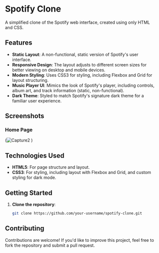 # Spotify Clone

A simplified clone of the Spotify web interface, created using only HTML and CSS.

## Features

- **Static Layout**: A non-functional, static version of Spotify's user interface.
- **Responsive Design**: The layout adjusts to different screen sizes for better viewing on desktop and mobile devices.
- **Modern Styling**: Uses CSS3 for styling, including Flexbox and Grid for layout structuring.
- **Music Player UI**: Mimics the look of Spotify's player, including controls, album art, and track information (static, non-functional).
- **Dark Theme**: Styled to match Spotify's signature dark theme for a familiar user experience.

## Screenshots

### Home Page
(![Capture2](https://github.com/user-attachments/assets/ed9cd7fd-2f53-4018-acd2-d5395c2a63ee)
)


## Technologies Used

- **HTML5**: For page structure and layout.
- **CSS3**: For styling, including layout with Flexbox and Grid, and custom styling for dark mode.

## Getting Started

1. **Clone the repository**:
   ```bash
   git clone https://github.com/your-username/spotify-clone.git

## Contributing

Contributions are welcome! If you'd like to improve this project, feel free to fork the repository and submit a pull request.

